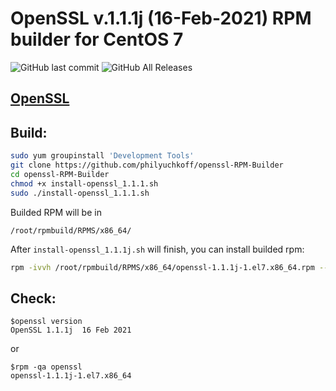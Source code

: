 # OpenSSL v.1.1.1j (16-Feb-2021) RPM builder for CentOS 7
![GitHub last commit](https://img.shields.io/github/last-commit/philyuchkoff/openssl-RPM-Builder?style=for-the-badge)
![GitHub All Releases](https://img.shields.io/github/downloads/philyuchkoff/openssl-RPM-Builder/total?style=for-the-badge)

## [OpenSSL](https://www.openssl.org/)
## Build:

```bash
sudo yum groupinstall 'Development Tools'
git clone https://github.com/philyuchkoff/openssl-RPM-Builder
cd openssl-RPM-Builder
chmod +x install-openssl_1.1.1.sh 
sudo ./install-openssl_1.1.1.sh
 ```
    
Builded RPM will be in

    /root/rpmbuild/RPMS/x86_64/
    
After `install-openssl_1.1.1j.sh` will finish, you can install builded rpm:

```bash
rpm -ivvh /root/rpmbuild/RPMS/x86_64/openssl-1.1.1j-1.el7.x86_64.rpm --nodeps
 ```   
## Check:

    $openssl version
    OpenSSL 1.1.1j  16 Feb 2021
or

    $rpm -qa openssl
    openssl-1.1.1j-1.el7.x86_64
  
